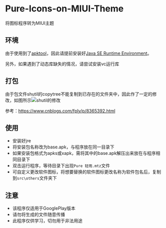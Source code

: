 # Pure-Icons-on-MIUI-Theme
将图标程序转为MIUI主题

## 环境
由于使用到了[apktool](https://ibotpeaches.github.io/Apktool/)，因此请提前安装好[Java SE Runtime Environment](https://www.oracle.com/cn/java/technologies/javase-jre8-downloads.html)。

另外，如果遇到了动态库缺失的情况，请尝试安装vc运行库

## 打包
由于包文件shutil的copytree不能复制到已存在的文件夹中，因此作了一定的修改，如图所示![shutil的修改](https://cdn.jsdelivr.net/gh/lrhtony/Pure-Icons-on-MIUI-Theme@master/img/shutil.jpg)

参考：https://www.cnblogs.com/fply/p/8365392.html

## 使用
- 安装好jre
- 将安装包名称改为base.apk，与程序放在同一目录下
- 如果安装包格式为apks或xapk，需将其中的base.apk解压出来放在与程序相同目录下
- 双击运行程序，等待目录下出现`Pure 轻雨.mtz`文件
- 可自定义更改软件图标，将想要替换的软件图标更改名称为软件包名后，复制到`src\others`文件夹下

## 注意
- 该程序仅适用于GooglePlay版本
- 请勿将生成的文件随意传播
- 此程序仅供学习，切勿用于非法用途

